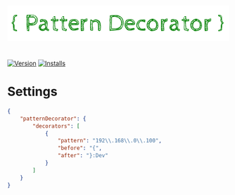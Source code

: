 <p align="center">
    <img src="https://github.com/wk-j/vscode-pattern-decorator/blob/master/resource/logo.png?raw=true" />
</p>

#

[![Version](https://vsmarketplacebadge.apphb.com/version/wk-j.pattern-decorator.svg)](https://marketplace.visualstudio.com/items?itemName=wk-j.pattern-decorator) [![Installs](https://vsmarketplacebadge.apphb.com/installs-short/wk-j.pattern-decorator.svg)](https://marketplace.visualstudio.com/items?itemName=wk-j.pattern-decorator)


# Settings

```json
{
    "patternDecorator": {
        "decorators": [
            {
                "pattern": "192\\.168\\.0\\.100",
                "before": "{",
                "after": "}:Dev"
            }
        ]
    }
}
```